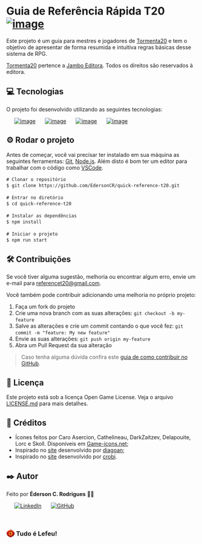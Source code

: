 # Guia de Referência Rápida T20 [![image](https://img.shields.io/badge/rpg-Tormenta20-red?style=flat-square)](https://jamboeditora.com.br/produto/tormenta20-edicao-jogo-do-ano/)
Este projeto é um guia para mestres e jogadores de [Tormenta20](https://jamboeditora.com.br/produto/tormenta20-edicao-jogo-do-ano/) e tem o objetivo de apresentar de forma resumida e intuitiva regras básicas desse sistema de RPG.

[Tormenta20](https://jamboeditora.com.br/produto/tormenta20-edicao-jogo-do-ano/) pertence a [Jambo Editora](https://jamboeditora.com.br/). Todos os direitos são reservados à editora.

## 💻 Tecnologias
O projeto foi desenvolvido utilizando as seguintes tecnologias:

&ensp;&ensp;&ensp;[![image](https://img.shields.io/badge/React-20232A?style=for-the-badge&logo=react&logoColor=61DAFB)](https://pt-br.reactjs.org/)
&ensp;&ensp;&ensp;[![image](https://img.shields.io/badge/TypeScript-007ACC?style=for-the-badge&logo=typescript&logoColor=white)](https://www.typescriptlang.org/)
&ensp;&ensp;&ensp;[![image](https://img.shields.io/badge/Node.js-43853D?style=for-the-badge&logo=node.js&logoColor=white)](https://nodejs.org/en/)
&ensp;&ensp;&ensp;[![image](https://img.shields.io/badge/MUI-0081CB?style=for-the-badge&logo=mui&logoColor=white)](https://mui.com/)

## ⚙️ Rodar o projeto
Antes de começar, você vai precisar ter instalado em sua máquina as seguintes ferramentas: [Git](https://git-scm.com/downloads), [Node.js](https://nodejs.org/en/download/). Além disto é bom ter um editor para trabalhar com o código como [VSCode](https://code.visualstudio.com/download).

```
# Clonar o repositório
$ git clone https://github.com/EdersonCR/quick-reference-t20.git

# Entrar no diretório
$ cd quick-reference-t20

# Instalar as dependências
$ npm install

# Iniciar o projeto
$ npm run start
```

## 🛠️ Contribuições
Se você tiver alguma sugestão, melhoria ou encontrar algum erro, envie um e-mail para [referencet20@gmail.com](mailto:referencet20@gmail.com).


Você também pode contribuir adicionando uma melhoria no próprio projeto:
1. Faça um fork do projeto
2. Crie uma nova branch com as suas alterações: ```git checkout -b my-feature```
3. Salve as alterações e crie um commit contando o que você fez: ```git commit -m "feature: My new feature"```
4. Envie as suas alterações: ```git push origin my-feature```
5. Abra um Pull Request da sua alteração

> Caso tenha alguma dúvida confira este [guia de como contribuir no GitHub](https://github.com/firstcontributions/first-contributions).

## 📃 Licença
Este projeto está sob a licença Open Game License. Veja o arquivo [LICENSE.md](./LICENSE.md) para mais detalhes.

## 💜 Créditos
- Ícones feitos por Caro Asercion, Cathelineau, DarkZaitzev, Delapouite, Lorc e Skoll. Disponíveis em [Game-icons.net](Game-icons.net);
- Inspirado no [site](https://diogoan.github.io/dnd5e-quickref) desenvolvido por [diagoan](https://github.com/diogoan);
- Inspirado no [site](https://crobi.github.io/dnd5e-quickref/preview/quickref.html) desenvolvido por [crobi](https://github.com/crobi).

## ✒️ Autor
Feito por **Éderson C. Rodrigues** 🏳️‍🌈

&ensp;&ensp;&ensp;[![LinkedIn](https://img.shields.io/badge/linkedin-%230077B5.svg?style=for-the-badge&logo=linkedin&logoColor=white)](https://linkedin.com/in/edersoncr) 
&ensp;&ensp;&ensp;[![GitHub](https://img.shields.io/badge/github-%23121011.svg?style=for-the-badge&logo=github&logoColor=white)](https://github.com/EdersonCR)

&nbsp;
### <img src='./public/olho-t20.png' width='22px' style='margin-bottom:-5px;'> Tudo é Lefeu!
